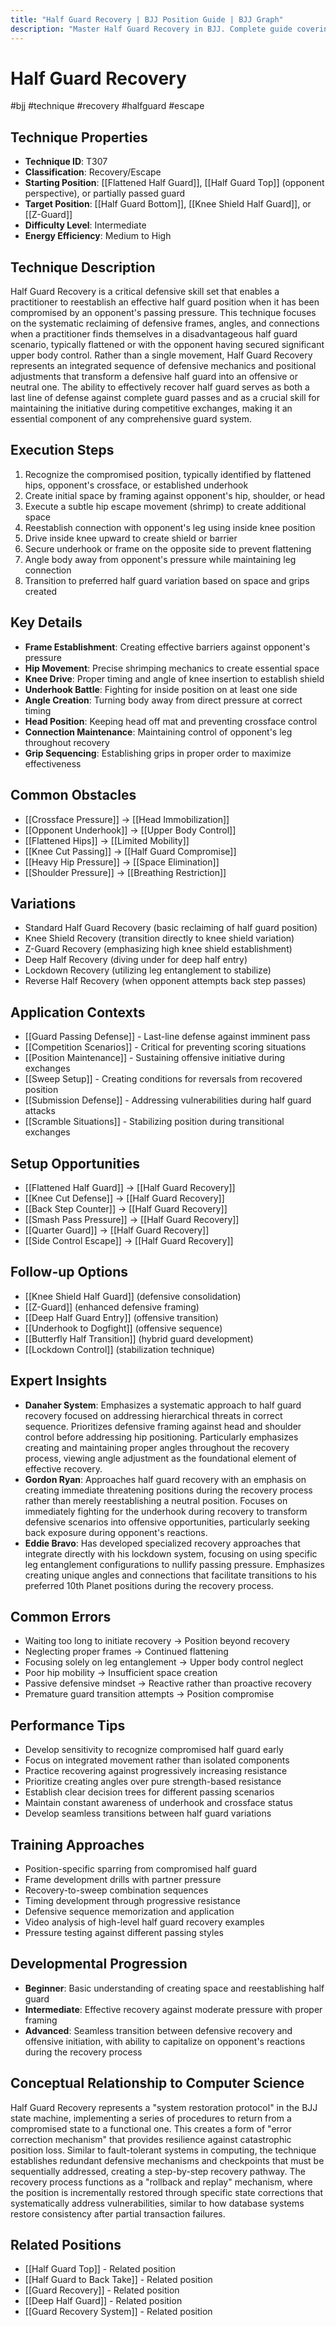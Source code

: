 ```yaml
---
title: "Half Guard Recovery | BJJ Position Guide | BJJ Graph"
description: "Master Half Guard Recovery in BJJ. Complete guide covering setup, control, escapes, and transitions."
---
```




<!-- Schema Markup for SEO -->
<script type="application/ld+json">
{
  "@context": "https://schema.org",
  "@type": "FAQPage",
  "mainEntity": [
    {
      "@type": "Question",
      "name": "What happens if you make this mistake: Waiting too long to initiate recovery?",
      "acceptedAnswer": {
        "@type": "Answer",
        "text": "This leads to: Position beyond recovery"
      }
    },
    {
      "@type": "Question",
      "name": "What happens if you make this mistake: Neglecting proper frames?",
      "acceptedAnswer": {
        "@type": "Answer",
        "text": "This leads to: Continued flattening"
      }
    },
    {
      "@type": "Question",
      "name": "What happens if you make this mistake: Focusing solely on leg entanglement?",
      "acceptedAnswer": {
        "@type": "Answer",
        "text": "This leads to: Upper body control neglect"
      }
    },
    {
      "@type": "Question",
      "name": "What happens if you make this mistake: Poor hip mobility?",
      "acceptedAnswer": {
        "@type": "Answer",
        "text": "This leads to: Insufficient space creation"
      }
    },
    {
      "@type": "Question",
      "name": "What happens if you make this mistake: Passive defensive mindset?",
      "acceptedAnswer": {
        "@type": "Answer",
        "text": "This leads to: Reactive rather than proactive recovery"
      }
    }
  ]
}
</script>


<!-- Schema Markup for SEO -->
<script type="application/ld+json">
{
  "@context": "https://schema.org",
  "@type": "WebPage",
  "name": "Half Guard Recovery",
  "description": "Master Half Guard Recovery in BJJ. Complete guide covering setup, control, escapes, and transitions.",
  "url": "https://bjjgraph.com/positions/half-guard-recovery",
  "isPartOf": {
    "@type": "WebSite",
    "name": "BJJ Graph",
    "url": "https://bjjgraph.com"
  }
}
</script>


<script type="application/ld+json">
{
  "@context": "https://schema.org",
  "@type": "BreadcrumbList",
  "itemListElement": [
    {
      "@type": "ListItem",
      "position": 1,
      "name": "Home",
      "item": "https://bjjgraph.com/"
    },
    {
      "@type": "ListItem",
      "position": 2,
      "name": "Positions",
      "item": "https://bjjgraph.com/positions/"
    },
    {
      "@type": "ListItem",
      "position": 3,
      "name": "Half Guard Recovery",
      "item": "https://bjjgraph.com/positions/half-guard-recovery"
    }
  ]
}
</script>


# Half Guard Recovery
#bjj #technique #recovery #halfguard #escape

## Technique Properties
- **Technique ID**: T307
- **Classification**: Recovery/Escape
- **Starting Position**: [[Flattened Half Guard]], [[Half Guard Top]] (opponent perspective), or partially passed guard
- **Target Position**: [[Half Guard Bottom]], [[Knee Shield Half Guard]], or [[Z-Guard]]
- **Difficulty Level**: Intermediate
- **Energy Efficiency**: Medium to High

## Technique Description
Half Guard Recovery is a critical defensive skill set that enables a practitioner to reestablish an effective half guard position when it has been compromised by an opponent's passing pressure. This technique focuses on the systematic reclaiming of defensive frames, angles, and connections when a practitioner finds themselves in a disadvantageous half guard scenario, typically flattened or with the opponent having secured significant upper body control. Rather than a single movement, Half Guard Recovery represents an integrated sequence of defensive mechanics and positional adjustments that transform a defensive half guard into an offensive or neutral one. The ability to effectively recover half guard serves as both a last line of defense against complete guard passes and as a crucial skill for maintaining the initiative during competitive exchanges, making it an essential component of any comprehensive guard system.

## Execution Steps
1. Recognize the compromised position, typically identified by flattened hips, opponent's crossface, or established underhook
2. Create initial space by framing against opponent's hip, shoulder, or head
3. Execute a subtle hip escape movement (shrimp) to create additional space
4. Reestablish connection with opponent's leg using inside knee position
5. Drive inside knee upward to create shield or barrier
6. Secure underhook or frame on the opposite side to prevent flattening
7. Angle body away from opponent's pressure while maintaining leg connection
8. Transition to preferred half guard variation based on space and grips created

## Key Details
- **Frame Establishment**: Creating effective barriers against opponent's pressure
- **Hip Movement**: Precise shrimping mechanics to create essential space
- **Knee Drive**: Proper timing and angle of knee insertion to establish shield
- **Underhook Battle**: Fighting for inside position on at least one side
- **Angle Creation**: Turning body away from direct pressure at correct timing
- **Head Position**: Keeping head off mat and preventing crossface control
- **Connection Maintenance**: Maintaining control of opponent's leg throughout recovery
- **Grip Sequencing**: Establishing grips in proper order to maximize effectiveness

## Common Obstacles
- [[Crossface Pressure]] → [[Head Immobilization]]
- [[Opponent Underhook]] → [[Upper Body Control]]
- [[Flattened Hips]] → [[Limited Mobility]]
- [[Knee Cut Passing]] → [[Half Guard Compromise]]
- [[Heavy Hip Pressure]] → [[Space Elimination]]
- [[Shoulder Pressure]] → [[Breathing Restriction]]

## Variations
- Standard Half Guard Recovery (basic reclaiming of half guard position)
- Knee Shield Recovery (transition directly to knee shield variation)
- Z-Guard Recovery (emphasizing high knee shield establishment)
- Deep Half Recovery (diving under for deep half entry)
- Lockdown Recovery (utilizing leg entanglement to stabilize)
- Reverse Half Recovery (when opponent attempts back step passes)

## Application Contexts
- [[Guard Passing Defense]] - Last-line defense against imminent pass
- [[Competition Scenarios]] - Critical for preventing scoring situations
- [[Position Maintenance]] - Sustaining offensive initiative during exchanges
- [[Sweep Setup]] - Creating conditions for reversals from recovered position
- [[Submission Defense]] - Addressing vulnerabilities during half guard attacks
- [[Scramble Situations]] - Stabilizing position during transitional exchanges

## Setup Opportunities
- [[Flattened Half Guard]] → [[Half Guard Recovery]]
- [[Knee Cut Defense]] → [[Half Guard Recovery]]
- [[Back Step Counter]] → [[Half Guard Recovery]]
- [[Smash Pass Pressure]] → [[Half Guard Recovery]]
- [[Quarter Guard]] → [[Half Guard Recovery]]
- [[Side Control Escape]] → [[Half Guard Recovery]]

## Follow-up Options
- [[Knee Shield Half Guard]] (defensive consolidation)
- [[Z-Guard]] (enhanced defensive framing)
- [[Deep Half Guard Entry]] (offensive transition)
- [[Underhook to Dogfight]] (offensive sequence)
- [[Butterfly Half Transition]] (hybrid guard development)
- [[Lockdown Control]] (stabilization technique)

## Expert Insights
- **Danaher System**: Emphasizes a systematic approach to half guard recovery focused on addressing hierarchical threats in correct sequence. Prioritizes defensive framing against head and shoulder control before addressing hip positioning. Particularly emphasizes creating and maintaining proper angles throughout the recovery process, viewing angle adjustment as the foundational element of effective recovery.
- **Gordon Ryan**: Approaches half guard recovery with an emphasis on creating immediate threatening positions during the recovery process rather than merely reestablishing a neutral position. Focuses on immediately fighting for the underhook during recovery to transform defensive scenarios into offensive opportunities, particularly seeking back exposure during opponent's reactions.
- **Eddie Bravo**: Has developed specialized recovery approaches that integrate directly with his lockdown system, focusing on using specific leg entanglement configurations to nullify passing pressure. Emphasizes creating unique angles and connections that facilitate transitions to his preferred 10th Planet positions during the recovery process.

## Common Errors
- Waiting too long to initiate recovery → Position beyond recovery
- Neglecting proper frames → Continued flattening
- Focusing solely on leg entanglement → Upper body control neglect
- Poor hip mobility → Insufficient space creation
- Passive defensive mindset → Reactive rather than proactive recovery
- Premature guard transition attempts → Position compromise

## Performance Tips
- Develop sensitivity to recognize compromised half guard early
- Focus on integrated movement rather than isolated components
- Practice recovering against progressively increasing resistance
- Prioritize creating angles over pure strength-based resistance
- Establish clear decision trees for different passing scenarios
- Maintain constant awareness of underhook and crossface status
- Develop seamless transitions between half guard variations

## Training Approaches
- Position-specific sparring from compromised half guard
- Frame development drills with partner pressure
- Recovery-to-sweep combination sequences
- Timing development through progressive resistance
- Defensive sequence memorization and application
- Video analysis of high-level half guard recovery examples
- Pressure testing against different passing styles

## Developmental Progression
- **Beginner**: Basic understanding of creating space and reestablishing half guard
- **Intermediate**: Effective recovery against moderate pressure with proper framing
- **Advanced**: Seamless transition between defensive recovery and offensive initiation, with ability to capitalize on opponent's reactions during the recovery process

## Conceptual Relationship to Computer Science
Half Guard Recovery represents a "system restoration protocol" in the BJJ state machine, implementing a series of procedures to return from a compromised state to a functional one. This creates a form of "error correction mechanism" that provides resilience against catastrophic position loss. Similar to fault-tolerant systems in computing, the technique establishes redundant defensive mechanisms and checkpoints that must be sequentially addressed, creating a step-by-step recovery pathway. The recovery process functions as a "rollback and replay" mechanism, where the position is incrementally restored through specific state corrections that systematically address vulnerabilities, similar to how database systems restore consistency after partial transaction failures.

## Related Positions

- [[Half Guard Top]] - Related position
- [[Half Guard to Back Take]] - Related position
- [[Guard Recovery]] - Related position
- [[Deep Half Guard]] - Related position
- [[Guard Recovery System]] - Related position

